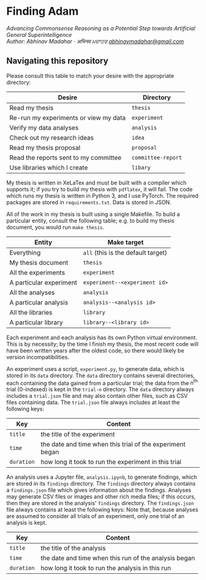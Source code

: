 # Finding Adam

_Advancing Commonsense Reasoning as a Potential Step towards Artificial General Superintelligence_
<br />
_Author: Abhinav Madahar · अभिनव ਮਦਾਹਰ <abhinavmadahar@gmail.com>_

## Navigating this repository

Please consult this table to match your desire with the appropriate directory:

| Desire                                | Directory          |
|---------------------------------------|--------------------|
| Read my thesis                        | `thesis`           |
| Re-run my experiments or view my data | `experiment`       |
| Verify my data analyses               | `analysis`         |
| Check out my research ideas           | `idea`             |
| Read my thesis proposal               | `proposal`         |
| Read the reports sent to my committee | `committee-report` |
| Use libraries which I create          | `libary`           |

My thesis is written in XeLaTex and must be built with a compiler which supports it; if you try to build my thesis with `pdflatex`, it will fail.
The code which runs my thesis is written in Python 3, and I use PyTorch.
The required packages are stored in `requirements.txt`.
Data is stored in JSON.

All of the work in my thesis is built using a single Makefile.
To build a particular entity, consult the following table; e.g. to build my thesis document, you would run `make thesis`.

| Entity                                                                 | Make target                                  |
|------------------------------------------------------------------------|----------------------------------------------|
| Everything                                                             | `all` (this is the default target)           |
| My thesis document                                                     | `thesis`                                     |
| All the experiments                                                    | `experiment`                                 |
| A particular experiment                                                | `experiment--<experiment id>`                |
| All the analyses                                                       | `analysis`                                   |
| A particular analysis                                                  | `analysis--<analysis id>`                    |
| All the libraries                                                      | `library`                                    |
| A particular library                                                   | `library--<library id>`                      |

Each experiment and each analysis has its own Python virtual environment.
This is by necessity; by the time I finish my thesis, the most recent code will have been written years after the oldest code, so there would likely be version incompatibilities.

An experiment uses a script, `experiment.py`, to generate data, which is stored in its `data` directory.
The `data` directory contains several directories, each containing the data gained from a particular trial; the data from the $n^\text{th}$ trial (0-indexed) is kept in the `trial-n` directory.
The `data` directory always includes a `trial.json` file and may also contain other files, such as CSV files containing data.
The `trial.json` file always includes at least the following keys:

| Key        | Content                                                   |
|------------|-----------------------------------------------------------|
| `title`    | the title of the experiment                               |
| `time`     | the date and time when this trial of the experiment began |
| `duration` | how long it took to run the experiment in this trial      |

An analysis uses a Jupyter file, `analysis.ipynb`, to generate findings, which are stored in its `findings` directory.
The `findings` directory always contains a `findings.json` file which gives information about the findings.
Analyses may generate CSV files or images and other rich media files; if this occurs, then they are stored in the analysis' `findings` directory.
The `findings.json` file always contains at least the following keys:
Note that, because analyses are assumed to consider all trials of an experiment, only one trial of an analysis is kept.

| Key        | Content                                                 |
|------------|---------------------------------------------------------|
| `title`    | the title of the analysis                               |
| `time`     | the date and time when this run of the analysis began   |
| `duration` | how long it took to run the analysis in this run        |
